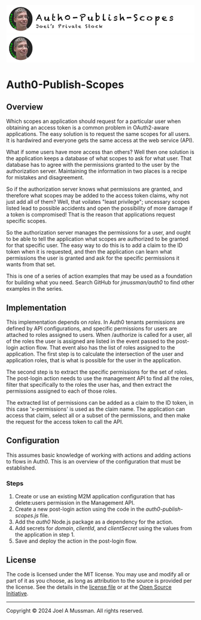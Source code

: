 ![Banner Light](./.assets/banner-auth0-publish-scopes-light.png#gh-light-mode-only)
![banner Dark](./.assets/banner-auth0-publish-scopes-dark.png#gh-dark-mode-only)

# Auth0-Publish-Scopes

## Overview

Which scopes an application should request for a particular user when obtaining an access token is a common problem in OAuth2-aware applications.
The easy solution is to request the same scopes for all users.
It is hardwired and everyone gets the same access at the web service (API).

What if some users have more access than others?
Well then one solution is the application keeps a database of what scopes to ask for what user.
That database has to agree with the permissions granted to the user by the authorization server.
Maintaining the information in two places is a recipe for mistakes and disagreement.

So if the authorization server knows what permissions are granted, and therefore what scopes may be added to the access token claims, why
not just add all of them?
Well, that voilates "least privilege"; uncessary scopes listed lead to possible accidents and open the possibility of more damage if a
token is compromised!
That is the reason that applications request specific scopes.

So the authorization server manages the permissions for a user, and ought to be able to tell the application what scopes are authorized to be granted for that specific user.
The easy way to do this is to add a claim to the ID token when it is requested, and then the application can learn what permissions the
user is granted and ask for the specific permissions it wants from that set.

This is one of a series of action examples that may be used as a foundation for building
what you need.
Search GitHub for *jmussman/auth0* to find other examples in the series.

## Implementation

This implementation depends on *roles*.
In Auth0 tenants permissions are defined by API configurations, and specific permissions for users are attached to roles assigned to users.
When /authorize is called for a user, all of the roles the user is assigned are listed in the event passed to the post-login action flow.
That event also has the list of roles assigned to the application.
The first step is to calculate the intersection of the user and application roles, that is what is possible for the user in the application.

The second step is to extract the specific permissions for the set of roles.
The post-login action needs to use the management API to find all the roles, filter that specifically to the roles the user has,
and then extract the permissions assigned to each of those roles.

The extracted list of permissions can be added as a claim to the ID token, in this case 'x-permissions' is used as the claim name.
The application can access that claim, select all or a subset of the permissions, and then make the request for the access token
to call the API.

## Configuration

This assumes basic knowledge of working with actions and adding actions to flows in Auth0.
This is an overview of the configuration that must be established.

### Steps

1. Create or use an existing M2M application configuration that has delete:users permission in the Management API.
2. Create a new post-login action using the code in the *auth0-publish-scopes.js* file.
3. Add the *auth0* Node.js package as a dependency for the action.
4. Add secrets for *domain*, *clientId*, and *clientSecret* using the values from the application in step 1.
6. Save and deploy the action in the post-login flow.


## License

The code is licensed under the MIT license. You may use and modify all or part of it as you choose, as long as attribution to the source is provided per the license. See the details in the [license file](./LICENSE.md) or at the [Open Source Initiative](https://opensource.org/licenses/MIT).


<hr>
Copyright © 2024 Joel A Mussman. All rights reserved.